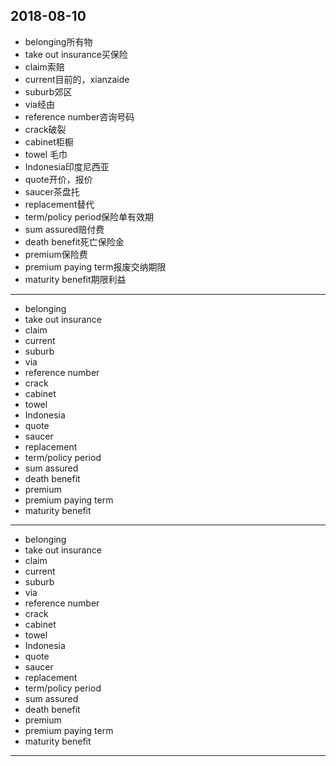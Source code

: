 2018-08-10
---
- belonging所有物 
- take out insurance买保险
- claim索赔
- current目前的，xianzaide
- suburb郊区
- via经由
- reference number咨询号码
- crack破裂
- cabinet柜橱
- towel 毛巾
- Indonesia印度尼西亚
- quote开价，报价
- saucer茶盘托
- replacement替代
- term/policy period保险单有效期
- sum assured赔付费
- death benefit死亡保险金
- premium保险费
- premium paying term报废交纳期限
- maturity benefit期限利益
---
- belonging 
- take out insurance 
- claim 
- current 
- suburb 
- via 
- reference number 
- crack 
- cabinet 
- towel 
- Indonesia 
- quote 
- saucer 
- replacement 
- term/policy period 
- sum assured 
- death benefit 
- premium 
- premium paying term 
- maturity benefit 
---
- belonging 
- take out insurance 
- claim 
- current 
- suburb 
- via 
- reference number 
- crack 
- cabinet 
- towel 
- Indonesia 
- quote 
- saucer 
- replacement 
- term/policy period 
- sum assured 
- death benefit 
- premium 
- premium paying term 
- maturity benefit
---